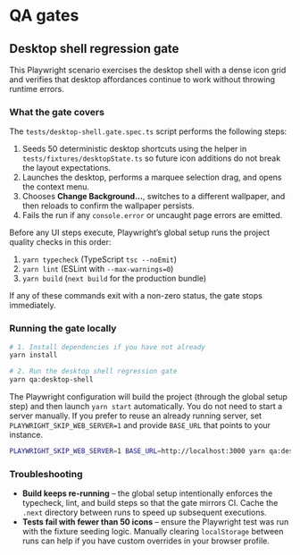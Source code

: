 # QA gates

## Desktop shell regression gate

This Playwright scenario exercises the desktop shell with a dense icon grid and
verifies that desktop affordances continue to work without throwing runtime
errors.

### What the gate covers

The `tests/desktop-shell.gate.spec.ts` script performs the following steps:

1. Seeds 50 deterministic desktop shortcuts using the helper in
   `tests/fixtures/desktopState.ts` so future icon additions do not break the
   layout expectations.
2. Launches the desktop, performs a marquee selection drag, and opens the
   context menu.
3. Chooses **Change Background…**, switches to a different wallpaper, and then
   reloads to confirm the wallpaper persists.
4. Fails the run if any `console.error` or uncaught page errors are emitted.

Before any UI steps execute, Playwright’s global setup runs the project quality
checks in this order:

1. `yarn typecheck` (TypeScript `tsc --noEmit`)
2. `yarn lint` (ESLint with `--max-warnings=0`)
3. `yarn build` (`next build` for the production bundle)

If any of these commands exit with a non-zero status, the gate stops
immediately.

### Running the gate locally

```bash
# 1. Install dependencies if you have not already
yarn install

# 2. Run the desktop shell regression gate
yarn qa:desktop-shell
```

The Playwright configuration will build the project (through the global setup
step) and then launch `yarn start` automatically. You do not need to start a
server manually. If you prefer to reuse an already running server, set
`PLAYWRIGHT_SKIP_WEB_SERVER=1` and provide `BASE_URL` that points to your
instance.

```bash
PLAYWRIGHT_SKIP_WEB_SERVER=1 BASE_URL=http://localhost:3000 yarn qa:desktop-shell
```

### Troubleshooting

- **Build keeps re-running** – the global setup intentionally enforces the
  typecheck, lint, and build steps so that the gate mirrors CI. Cache the `.next`
  directory between runs to speed up subsequent executions.
- **Tests fail with fewer than 50 icons** – ensure the Playwright test was run
  with the fixture seeding logic. Manually clearing `localStorage` between runs
  can help if you have custom overrides in your browser profile.
